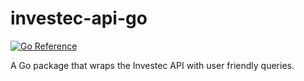 # investec-api-go

[![Go Reference](https://pkg.go.dev/badge/github.com/scholtz-gnome/investec-api-go.svg)](https://pkg.go.dev/github.com/scholtz-gnome/investec-api-go)

A Go package that wraps the Investec API with user friendly queries.
